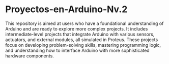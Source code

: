 # Proyectos-en-Arduino-Nv.2
This repository is aimed at users who have a foundational understanding of Arduino and are ready to explore more complex projects. It includes intermediate-level projects that integrate Arduino with various sensors, actuators, and external modules, all simulated in Proteus. These projects focus on developing problem-solving skills, mastering programming logic, and understanding how to interface Arduino with more sophisticated hardware components.
